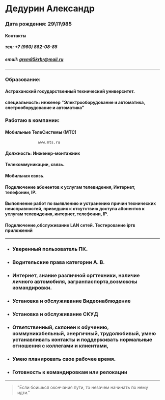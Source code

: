   
# Дедурин Александр

  

### Дата рождения: 29\11\985


#### Контакты
##### тел: +7 (960) 862-08-85
##### email: grem85krbr@mail.ru 

******************

### Образование:
#### Астраханский государственный технический университет.
#### специальность: инженер "Электрооборудование и автоматика, элетрооборудование и автоматика"
 
### Работаю в компании:
#### Мобильные ТелеСистемы (МТС)
                   www.mts.ru
#### Должность: Инженер-монтажник

#### Телекоммуникации, связь.
#### Мобильная связь.

#### Подключение абонентов к услугам телевидения, Интернет, телефонии, IP.

#### Выполнение работ по выявлению и устранению причин технических неисправностей, приведших к отсутствию доступа абонентов к услугам телевидения, интернет, телефонии, IP.

#### Подключение,обслуживание LAN сетей. Тестирование ipтв приложений

-------------
  * ### Уверенный пользователь ПК.
  * ### Водительские права категории А. В.
  * ### Интернет, знание различной оргтехники, наличие личного автомобиля, загранпаспорта,возможны командировки.
  * ### Установка и обслуживание Видеонаблюдение
  * ### Установка и обслуживание СКУД
  * ### Ответственный, склонен к обучению, коммуникабельный, энергичный, трудолюбивый, умею устанавливать контакты и поддерживать нормальные отношения с коллегами и клиентами, 
  * ### Умею планировать свое рабочее время.
  * ### Готовность к командировкам или релокации
*******
   >  "Eсли боишься окончания пути,
  >  то незачем начинать по нему идти."